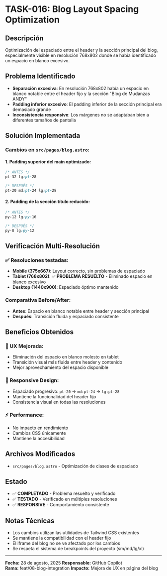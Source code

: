 # TASK-016: Blog Layout Spacing Optimization

## Descripción

Optimización del espaciado entre el header y la sección principal del blog, especialmente visible en resolución 768x802 donde se había identificado un espacio en blanco excesivo.

## Problema Identificado

- **Separación excesiva**: En resolución 768x802 había un espacio en blanco notable entre el header fijo y la sección "Blog de Mudanzas ANDY"
- **Padding inferior excesivo**: El padding inferior de la sección principal era demasiado grande
- **Inconsistencia responsive**: Los márgenes no se adaptaban bien a diferentes tamaños de pantalla

## Solución Implementada

### Cambios en `src/pages/blog.astro`:

#### 1. Padding superior del main optimizado:

```css
/* ANTES */
pt-32 lg:pt-28

/* DESPUÉS */
pt-20 md:pt-24 lg:pt-28
```

#### 2. Padding de la sección título reducido:

```css
/* ANTES */
py-12 lg:py-16

/* DESPUÉS */
py-8 lg:py-12
```

## Verificación Multi-Resolución

### ✅ Resoluciones testadas:

- **Mobile (375x667)**: Layout correcto, sin problemas de espaciado
- **Tablet (768x802)**: ✅ **PROBLEMA RESUELTO** - Eliminado espacio en blanco excesivo
- **Desktop (1440x900)**: Espaciado óptimo mantenido

### Comparativa Before/After:

- **Antes**: Espacio en blanco notable entre header y sección principal
- **Después**: Transición fluida y espaciado consistente

## Beneficios Obtenidos

### 🎯 UX Mejorada:

- Eliminación del espacio en blanco molesto en tablet
- Transición visual más fluida entre header y contenido
- Mejor aprovechamiento del espacio disponible

### 📱 Responsive Design:

- Espaciado progresivo: `pt-20` → `md:pt-24` → `lg:pt-28`
- Mantiene la funcionalidad del header fijo
- Consistencia visual en todas las resoluciones

### ⚡ Performance:

- No impacto en rendimiento
- Cambios CSS únicamente
- Mantiene la accesibilidad

## Archivos Modificados

- `src/pages/blog.astro` - Optimización de clases de espaciado

## Estado

- ✅ **COMPLETADO** - Problema resuelto y verificado
- ✅ **TESTADO** - Verificado en múltiples resoluciones
- ✅ **RESPONSIVE** - Comportamiento consistente

## Notas Técnicas

- Los cambios utilizan las utilidades de Tailwind CSS existentes
- Se mantiene la compatibilidad con el header fijo
- El iframe del blog no se ve afectado por los cambios
- Se respeta el sistema de breakpoints del proyecto (sm/md/lg/xl)

---

**Fecha:** 28 de agosto, 2025
**Responsable:** GitHub Copilot  
**Rama:** feat/08-blog-integration
**Impacto:** Mejora de UX en página del blog
